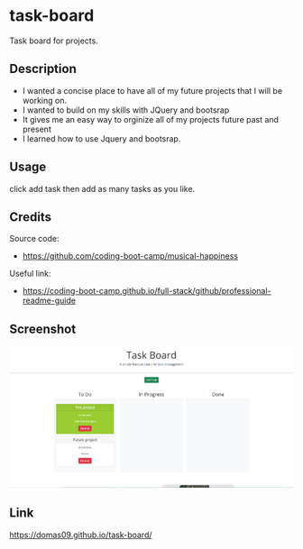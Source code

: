# task-board
Task board for projects.

## Description

- I wanted a concise place to have all of my future projects that I will be working on.
- I wanted to build on my skills with JQuery and bootsrap
- It gives me an easy way to orginize all of my projects future past and present
- I learned how to use Jquery and bootsrap.

## Usage

click add task then add as many tasks as you like.


## Credits

Source code:
- https://github.com/coding-boot-camp/musical-happiness

Useful link:
- https://coding-boot-camp.github.io/full-stack/github/professional-readme-guide


## Screenshot

![alt text](./assets/images/screenshot.png)

## Link

https://domas09.github.io/task-board/
